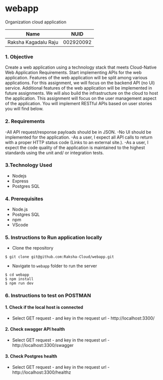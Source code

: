 # webapp

Organization cloud application 

<table>
    <thead>
      <tr>
        <th>Name</th>
        <th>NUID</th>
      </tr>
    </thead>
    <tbody>
          <tr>
            <td>Raksha Kagadalu Raju</td>
            <td>002920092</td>
        </tr>
    </tbody>
</table>


### 1. Objective

Create a web application using a technology stack that meets Cloud-Native Web Application Requirements. Start implementing APIs for the web application. Features of the web application will be split among various applications. For this assignment, we will focus on the backend API (no UI) service. Additional features of the web application will be implemented in future assignments. We will also build the infrastructure on the cloud to host the application. This assignment will focus on the user management aspect of the application. You will implement RESTful APIs based on user stories you will find below.


### 2. Requirements

-All API request/response payloads should be in JSON.
-No UI should be implemented for the application.
-As a user, I expect all API calls to return with a proper HTTP status code (Links to an external site.).
-As a user, I expect the code quality of the application is maintained to the highest standards using the unit and/  or integration tests.

### 3.Technology Used


- Nodejs
- Express
- Postgres SQL

### 4. Prerequisites


- Node.js
- Postgres SQL
- npm
- VScode


### 5. Instructions to Run application locally
- Clone the repository

```
$ git clone git@github.com:Raksha-Cloud/webapp.git
```

- Navigate to `webapp` folder to run the server


```
$ cd webapp
$ npm install
$ npm run dev
```


### 6. Instructions to test on POSTMAN

#### 1. Check if the local host is connected
- Select GET request - and key in the request url - http://localhost:3300/

#### 2. Check swagger API health
- Select GET request - and key in the request url - http://localhost:3300/swagger

#### 3. Check Postgres health
- Select GET request - and key in the request url - http://localhost:3300/healthz
  

